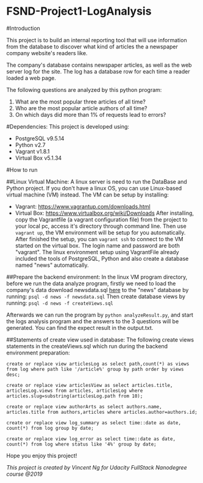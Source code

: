 # FSND-Project1-LogAnalysis

#Introduction

This project is to build an internal reporting tool that will use information from the database to discover what kind of articles the a newspaper company website's readers like.

The company's database contains newspaper articles, as well as the web server log for the site. The log has a database row for each time a reader loaded a web page.

The following questions are analyzed by this python program:
1. What are the most popular three articles of all time?
2. Who are the most popular article authors of all time?
3. On which days did more than 1% of requests lead to errors?

#Dependencies:
This project is developed using:
- PostgreSQL v9.5.14
- Python v2.7
- Vagrant v1.8.1
- Virtual Box v5.1.34

#How to run

##Linux Virtual Machine:
A linux server is need to run the DataBase and Python project. If you don't have a linux OS, you can use Linux-based virtual machine (VM) instead.
The VM can be setup by installing:
- Vagrant: https://www.vagrantup.com/downloads.html
- Virtual Box: https://www.virtualbox.org/wiki/Downloads
After installing, copy the Vagrantfile (a vagrant configuration file) from the project to your local pc, access it's directory through command line.
Then use `vagrant up`, the VM environment will be setup for you automatically. After finished the setup, you can `vagrant ssh` to connect to the VM started on the virtual box. The login name and password are both "vagrant".
The linux environment setup using VagrantFile already included the tools of PostgreSQL, Python and also create a database named "news" automatically.

##Prepare the backend environment:
In the linux VM program directory, before we run the data analyze program, firstly we need to load the company's data download newsdata.sql [here](https://d17h27t6h515a5.cloudfront.net/topher/2016/August/57b5f748_newsdata/newsdata.zip) to the "news" database by running:
`psql -d news -f newsdata.sql`
Then create database views by running:
`psql -d news -f createViews.sql`

Afterwards we can run the program by `python analyzeResult.py`, and start the logs analysis program and the answers to the 3 questions will be generated.
You can find the expect result in the output.txt.

##Statements of create view used in database:
The following create views statements in the createViews.sql which run during the backend environment preparation:

`create or replace view articlesLog as
		select path,count(*) as views
		from log
		where path like '/article%'
		group by path
		order by views desc;`

`create or replace view articlesView as
		select articles.title, articlesLog.views
		from articles, articlesLog
		where articles.slug=substring(articlesLog.path from 10);`

`create or replace view authorArts as
		select authors.name, articles.title
		from authors,articles
		where articles.author=authors.id;`

`create or replace view log_summary as
		select time::date as date, count(*)
		from log
		group by date;`

`create or replace view log_error as
		select time::date as date, count(*)
		from log
		where status like '4%'
		group by date;`

Hope you enjoy this project!

*This project is created by Vincent Ng for Udacity FullStack Nanodegree course @2019*
